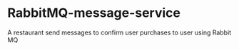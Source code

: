 # RabbitMQ-message-service
A restaurant send messages to confirm user purchases to user using Rabbit MQ
